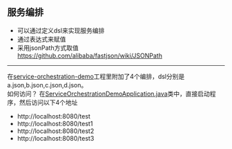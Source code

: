 ## 服务编排

- 可以通过定义dsl来实现服务编排
- 通过表达式来赋值
- 采用jsonPath方式取值 https://github.com/alibaba/fastjson/wiki/JSONPath

-------
在[service-orchestration-demo](service-orchestration-demo)工程里附加了4个编排，dsl分别是a.json,b.json,c.json,d.json。</br>
如何访问？ 在[ServiceOrchestrationDemoApplication.java](service-orchestration-demo%2Fsrc%2Fmain%2Fjava%2Fcom%2Ffrank%2Fservice%2Forchestration%2Fdemo%2FServiceOrchestrationDemoApplication.java)类中，直接启动程序，然后访问以下4个地址

- http://localhost:8080/test
- http://localhost:8080/test1
- http://localhost:8080/test2
- http://localhost:8080/test3

